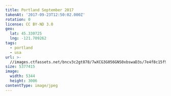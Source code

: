 ```yaml
---
title: Portland September 2017
takenAt: '2017-09-23T12:50:02.000Z'
rotation: 0
license: CC BY-ND 3.0
geo:
  lat: 45.330725
  lng: -121.709262
tags:
  - portland
  - usa
url: >-
  //images.ctfassets.net/bncv3c2gt878/7wXCG3G056GNS0xbswaD3s/7e4f8c15f9b2daad295ecd9ff689d4af/portland-september-2017_37060584760_o
size: 5377415
image:
  width: 5344
  height: 3006
contentType: image/jpeg
---
```


